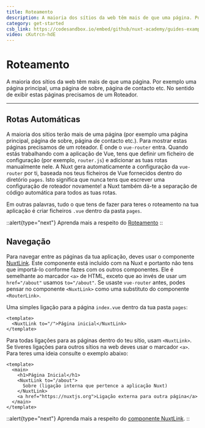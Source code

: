 ```yaml
---
title: Roteamento
description: A maioria dos sítios da web têm mais de que uma página. Por exemplo uma página principal, uma página de sobre, página de contacto etc. No sentido de exibir estas páginas precisamos de um Roteador.
category: get-started
csb_link: https://codesandbox.io/embed/github/nuxt-academy/guides-examples/tree/master/01_get_started/02_routing?fontsize=14&hidenavigation=1&theme=dark
video: cKutrcn-hdE
---
```


# Roteamento

A maioria dos sítios da web têm mais de que uma página. Por exemplo uma página principal, uma página de sobre, página de contacto etc. No sentido de exibir estas páginas precisamos de um Roteador.

---

## Rotas Automáticas

A maioria dos sítios terão mais de uma página (por exemplo uma página principal, página de sobre, página de contacto etc.). Para mostrar estas páginas precisamos de um roteador. É onde o `vue-router` entra. Quando estás trabalhando com a aplicação de Vue, tens que definir um ficheiro de configuração (por exemplo, `router.js`) e adicionar as tuas rotas manualmente nele. A Nuxt gera automaticamente a configuração da `vue-router` por ti, baseada nos teus ficheiros de Vue fornecidos dentro do diretório `pages`. Isto significa que nunca tens que escrever uma configuração de roteador novamente! a Nuxt também dá-te a separação de código automática para todos as tuas rotas.

Em outras palavras, tudo o que tens de fazer para teres o roteamento na tua aplicação é criar ficheiros `.vue` dentro da pasta `pages`.

::alert{type="next"}
Aprenda mais a respeito do [Roteamento](/docs/features/file-system-routing)
::

## Navegação

Para navegar entre as páginas da tua aplicação, deves usar o componente [NuxtLink](/docs/features/nuxt-components#o-componente-nuxtlink). Este componente está incluído com na Nuxt e portanto não tens que importá-lo conforme fazes com os outros componentes. Ele é semelhante ao marcador `<a>` de HTML, exceto que ao invés de usar um `href="/about"` usamos `to="/about"`. Se usaste `vue-router` antes, podes pensar no componente `<NuxtLink>` como uma substituto do componente `<RouterLink>`.

Uma simples ligação para a página `index.vue` dentro da tua pasta `pages`:

```html{}[pages/index.vue]
<template>
  <NuxtLink to="/">Página inicial</NuxtLink>
</template>
```

Para todas ligações para as páginas dentro do teu sítio, usam `<NuxtLink>`. Se tiveres ligações para outros sítios na web deves usar o marcador `<a>`. Para teres uma ideia consulte o exemplo abaixo:

```html{}[pages/index.vue]
<template>
  <main>
    <h1>Página Inicial</h1>
    <NuxtLink to="/about">
      Sobre (ligação interna que pertence a aplicação Nuxt)
    </NuxtLink>
    <a href="https://nuxtjs.org">Ligação externa para outra página</a>
  </main>
</template>
```

::alert{type="next"}
Aprenda mais a respeito do [componente NuxtLink](/docs/features/nuxt-components#o-componente-nuxtlink).
::
